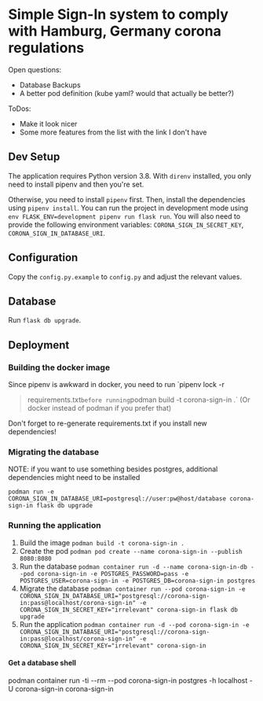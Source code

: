 # Simple Sign-In system to comply with Hamburg, Germany corona regulations

Open questions:
- Database Backups
- A better pod definition (kube yaml? would that actually be better?)

ToDos:
- Make it look nicer
- Some more features from the list with the link I don't have

## Dev Setup

The application requires Python version 3.8.
With `direnv` installed, you only need to install pipenv and then you're set.

Otherwise, you need to install `pipenv` first. Then, install the dependencies
using `pipenv install`. You can run the project in development mode using
`env FLASK_ENV=development pipenv run flask run`. You will also need to provide the following environment variables: `CORONA_SIGN_IN_SECRET_KEY`, `CORONA_SIGN_IN_DATABASE_URI`.

## Configuration

Copy the `config.py.example` to `config.py` and adjust the relevant values.

## Database

Run `flask db upgrade`.


## Deployment

### Building the docker image

Since pipenv is awkward in docker, you need to run `pipenv lock -r
> requirements.txt` before running `podman build -t corona-sign-in .` (Or
docker instead of podman if you prefer that)

Don't forget to re-generate requirements.txt if you install new dependencies!

### Migrating the database

NOTE: if you want to use something besides postgres, additional dependencies
might need to be installed

`podman run -e CORONA_SIGN_IN_DATABASE_URI=postgresql://user:pw@host/database
corona-sign-in flask db upgrade`

### Running the application

1. Build the image
    `podman build -t corona-sign-in .`
2. Create the pod
    `podman pod create --name corona-sign-in --publish 8080:8080`
3. Run the database
    `podman container run -d --name corona-sign-in-db --pod corona-sign-in -e POSTGRES_PASSWORD=pass -e POSTGRES_USER=corona-sign-in -e POSTGRES_DB=corona-sign-in postgres`
4. Migrate the database
    `podman container run --pod corona-sign-in -e CORONA_SIGN_IN_DATABASE_URI="postgresql://corona-sign-in:pass@localhost/corona-sign-in" -e CORONA_SIGN_IN_SECRET_KEY="irrelevant" corona-sign-in flask db upgrade`
5. Run the application
    `podman container run -d --pod corona-sign-in -e CORONA_SIGN_IN_DATABASE_URI="postgresql://corona-sign-in:pass@localhost/corona-sign-in" -e CORONA_SIGN_IN_SECRET_KEY="irrelevant" corona-sign-in`

#### Get a database shell

podman container run -ti --rm --pod corona-sign-in postgres -h localhost -U corona-sign-in corona-sign-in
